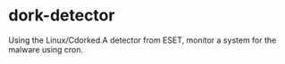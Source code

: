 dork-detector
=============

Using the Linux/Cdorked.A detector from ESET, monitor a system for the malware using cron.
